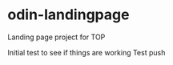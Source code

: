 # odin-landingpage
Landing page project for TOP

Initial test to see if things are working
Test push
